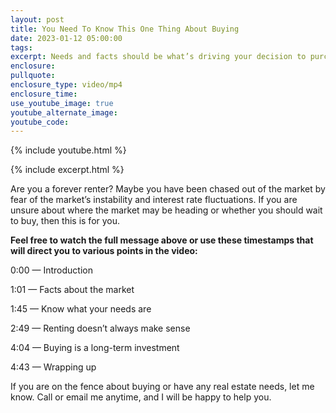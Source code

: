 ```yaml
---
layout: post
title: You Need To Know This One Thing About Buying
date: 2023-01-12 05:00:00
tags:
excerpt: Needs and facts should be what’s driving your decision to purchase.
enclosure:
pullquote:
enclosure_type: video/mp4
enclosure_time:
use_youtube_image: true
youtube_alternate_image:
youtube_code:
---
```

{% include youtube.html %}

{% include excerpt.html %}

Are you a forever renter? Maybe you have been chased out of the market by fear of the market’s instability and interest rate fluctuations. If you are unsure about where the market may be heading or whether you should wait to buy, then this is for you.&nbsp;

**Feel free to watch the full message above or use these timestamps that will direct you to various points in the video:**

0:00 — Introduction

1:01 — Facts about the market

1:45 — Know what your needs are

2:49 — Renting doesn’t always make sense

4:04 — Buying is a long-term investment

4:43 — Wrapping up

If you are on the fence about buying or have any real estate needs, let me know. Call or email me anytime, and I will be happy to help you.